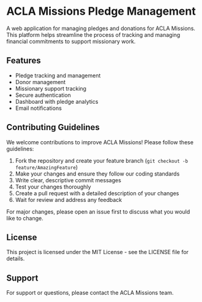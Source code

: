 # ACLA Missions Pledge Management

A web application for managing pledges and donations for ACLA Missions. This platform helps streamline the process of tracking and managing financial commitments to support missionary work.

## Features

- Pledge tracking and management
- Donor management
- Missionary support tracking
- Secure authentication
- Dashboard with pledge analytics
- Email notifications

## Contributing Guidelines

We welcome contributions to improve ACLA Missions! Please follow these guidelines:

1. Fork the repository and create your feature branch (`git checkout -b feature/AmazingFeature`)
2. Make your changes and ensure they follow our coding standards
3. Write clear, descriptive commit messages
4. Test your changes thoroughly
5. Create a pull request with a detailed description of your changes
6. Wait for review and address any feedback

For major changes, please open an issue first to discuss what you would like to change.

## License

This project is licensed under the MIT License - see the LICENSE file for details.

## Support

For support or questions, please contact the ACLA Missions team.
